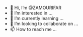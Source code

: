 - 👋 Hi, I’m @ZAMOURIFAR
- 👀 I’m interested in ...
- 🌱 I’m currently learning ...
- 💞️ I’m looking to collaborate on ...
- 📫 How to reach me ...

<!---
ZAMOURIFAR/ZAMOURIFAR is a ✨ special ✨ repository because its `README.md` (this file) appears on your GitHub profile.
You can click the Preview link to take a look at your changes.
--->
